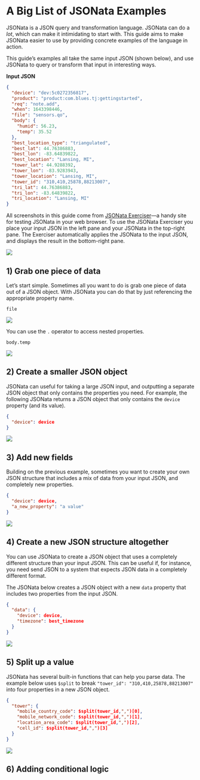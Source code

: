 # A Big List of JSONata Examples

JSONata is a JSON query and transformation language. JSONata can do a _lot_, which can make it intimidating to start with. This guide aims to make JSONata easier to use by providing concrete examples of the language in action.

This guide’s examples all take the same input JSON (shown below), and use JSONata to query or transform that input in interesting ways.

**Input JSON**

```json
{
  "device": "dev:5c0272356817",
  "product": "product:com.blues.tj:gettingstarted",
  "req": "note.add",
  "when": 1643398446,
  "file": "sensors.qo",
  "body": {
    "humid": 56.23,
    "temp": 35.52
  },
  "best_location_type": "triangulated",
  "best_lat": 44.76386883,
  "best_lon": -83.64839822,
  "best_location": "Lansing, MI",
  "tower_lat": 44.9288392,
  "tower_lon": -83.9283943,
  "tower_location": "Lansing, MI",
  "tower_id": "310,410,25878,88213007",
  "tri_lat": 44.76386883,
  "tri_lon": -83.64839822,
  "tri_location": "Lansing, MI"
}
```

All screenshots in this guide come from [JSONata Exerciser](https://try.jsonata.org/)—a handy site for testing JSONata in your web browser. To use the JSONata Exerciser you place your input JSON in the left pane and your JSONata in the top-right pane. The Exerciser automatically applies the JSONata to the input JSON, and displays the result in the bottom-right pane.

![](explorer.png)

## 1) Grab one piece of data

Let’s start simple. Sometimes all you want to do is grab one piece of data out of a JSON object. With JSONata you can do that by just referencing the appropriate property name.

```
file
```

![](example-1.1.png)

You can use the `.` operator to access nested properties.

```
body.temp
```

![](example-1.2.png)

## 2) Create a smaller JSON object

JSONata can useful for taking a large JSON input, and outputting a separate JSON object that only contains the properties you need. For example, the following JSONata returns a JSON object that only contains the `device` property (and its value).

```json
{
  "device": device
}
```

![](example-2.png)

## 3) Add new fields

Building on the previous example, sometimes you want to create your own JSON structure that includes a mix of data from your input JSON, and completely new properties.

```json
{
  "device": device,
  "a_new_property": "a value"
}
```

![](example-3.png)

## 4) Create a new JSON structure altogether

You can use JSONata to create a JSON object that uses a completely different structure than your input JSON. This can be useful if, for instance, you need send JSON to a system that expects JSON data in a completely different format.

The JSONata below creates a JSON object with a new `data` property that includes two properties from the input JSON.

```json
{
  "data": {
    "device": device,
    "timezone": best_timezone
  }
}
```

![](example-4.png)

## 5) Split up a value

JSONata has several built-in functions that can help you parse data. The example below uses `$split` to break `"tower_id": "310,410,25878,88213007"` into four properties in a new JSON object.

```json
{
  "tower": {
    "mobile_country_code": $split(tower_id,",")[0],
    "mobile_network_code": $split(tower_id,",")[1],
    "location_area_code": $split(tower_id,",")[2],
    "cell_id": $split(tower_id,",")[3]
  }
}
```

![](example-5.png)

## 6) Adding conditional logic

```

```
